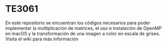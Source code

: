 # TE3061

En este repositorio se encuentran los códigos necesarios para poder implementar la multiplicación de matrices, el uso e instalación de OpenMP en macOS y la transformación de una imagen a color en escala de grises.
Visita el wiki para más información
